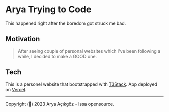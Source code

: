 # Arya Trying to Code

This happened right after the boredom got struck me bad.

## Motivation

> After seeing couple of personal websites which I've been following a while, I decided to make a GOOD one.

## Tech

This is a personel website that bootstrapped with [T3Stack](https://create.t3.gg/).
App deployed on [Vercel](https://vercel.com/).

---

Copyright (🤡) 2023 Arya Açıkgöz - Issa opensource.

